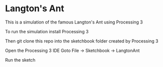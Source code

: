 # Langton's Ant

This is a simulation of the famous Langton's Ant
using Processing 3

To run the simulation install Processing 3

Then git clone this repo into the sketchbook folder created 
by Processing 3

Open the Processing 3 IDE 
Goto File -> Sketchbook -> LangtonAnt

Run the sketch 

